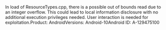 In load of ResourceTypes.cpp, there is a possible out of bounds read due to an integer overflow. This could lead to local information disclosure with no additional execution privileges needed. User interaction is needed for exploitation.Product: AndroidVersions: Android-10Android ID: A-129475100
